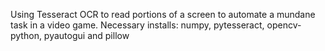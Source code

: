 Using Tesseract OCR to read portions of a screen to automate a mundane task in a video game.
Necessary installs: numpy, pytesseract, opencv-python, pyautogui and pillow
